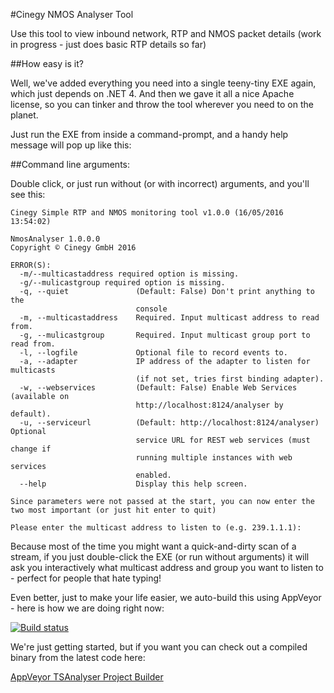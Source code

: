 ﻿#Cinegy NMOS Analyser Tool

Use this tool to view inbound network, RTP and NMOS packet details (work in progress - just does basic RTP details so far)

##How easy is it?

Well, we've added everything you need into a single teeny-tiny EXE again, which just depends on .NET 4. And then we gave it all a nice Apache license, so you can tinker and throw the tool wherever you need to on the planet.

Just run the EXE from inside a command-prompt, and a handy help message will pop up like this:

##Command line arguments:

Double click, or just run without (or with incorrect) arguments, and you'll see this:

```
Cinegy Simple RTP and NMOS monitoring tool v1.0.0 (16/05/2016 13:54:02)

NmosAnalyser 1.0.0.0
Copyright © Cinegy GmbH 2016

ERROR(S):
  -m/--multicastaddress required option is missing.
  -g/--mulicastgroup required option is missing.
  -q, --quiet               (Default: False) Don't print anything to the
                            console
  -m, --multicastaddress    Required. Input multicast address to read from.
  -g, --mulicastgroup       Required. Input multicast group port to read from.
  -l, --logfile             Optional file to record events to.
  -a, --adapter             IP address of the adapter to listen for multicasts
                            (if not set, tries first binding adapter).
  -w, --webservices         (Default: False) Enable Web Services (available on
                            http://localhost:8124/analyser by default).
  -u, --serviceurl          (Default: http://localhost:8124/analyser) Optional
                            service URL for REST web services (must change if
                            running multiple instances with web services
                            enabled.
  --help                    Display this help screen.

Since parameters were not passed at the start, you can now enter the two most important (or just hit enter to quit)

Please enter the multicast address to listen to (e.g. 239.1.1.1):
```

Because most of the time you might want a quick-and-dirty scan of a stream, if you just double-click the EXE (or run without arguments) it will ask you interactively what multicast address and group you want to listen to - perfect for people that hate typing!

Even better, just to make your life easier, we auto-build this using AppVeyor - here is how we are doing right now: 

[![Build status](https://ci.appveyor.com/api/projects/status/a9fskf6du98g6ebj?svg=true)](https://ci.appveyor.com/project/cinegy/nmosanalyser/branch/master)

We're just getting started, but if you want you can check out a compiled binary from the latest code here:

[AppVeyor TSAnalyser Project Builder](https://ci.appveyor.com/project/cinegy/nmosanalyser)

